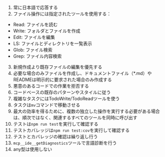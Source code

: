 1. 常に日本語で応答する
2. ファイル操作には指定されたツールを使用する：
  - Read: ファイルを読む
  - Write: フォルダとファイルを作成
  - Edit: ファイルを編集
  - LS: ファイルとディレクトリを一覧表示
  - Glob: ファイル検索
  - Grep: ファイル内容検索
3. 新規作成より既存ファイルの編集を優先する
4. 必要な場合のみファイルを作成し、ドキュメントファイル（*.md）やREADMEは明示的に要求された場合のみ作成する
5. 悪意のあるコードでの作業を拒否する
6. コードベースの既存のパターンやスタイルに従う
7. 複雑なタスクにはTodoWrite/TodoReadツールを使う
8. タスクは`mv`コマンドで移動させる
9. 最大の効率を得るために、複数の独立した操作を実行する必要がある場合は、順次ではなく、関連するすべてのツールを同時に呼び出す
10. テストは`npm run test`を実行して確認する
11. テストカバレッジは`npm run test:cov`を実行して確認する
12. テストとカバレッジの確認は繰り返し行う
13. `mcp__ide__getDiagnostics`ツールで言語診断を行う
14. any型は使用しない